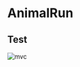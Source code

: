 # AnimalRun
## Test
![mvc](https://user-images.githubusercontent.com/67076014/182691878-1b40eb67-800a-4a30-ac28-1b5ce468476c.png)

